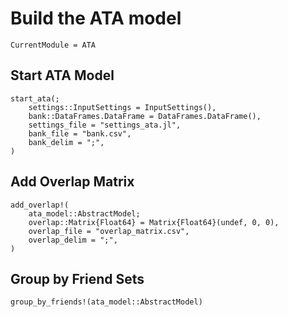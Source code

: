 # Build the ATA model

```@meta
CurrentModule = ATA
```

## Start ATA Model

```@docs
start_ata(;
    settings::InputSettings = InputSettings(),
    bank::DataFrames.DataFrame = DataFrames.DataFrame(),
    settings_file = "settings_ata.jl",
    bank_file = "bank.csv",
    bank_delim = ";",
)
```

## Add Overlap Matrix

```@docs
add_overlap!(
    ata_model::AbstractModel;
    overlap::Matrix{Float64} = Matrix{Float64}(undef, 0, 0),
    overlap_file = "overlap_matrix.csv",
    overlap_delim = ";",
)
```

## Group by Friend Sets

```@docs
group_by_friends!(ata_model::AbstractModel)
```

